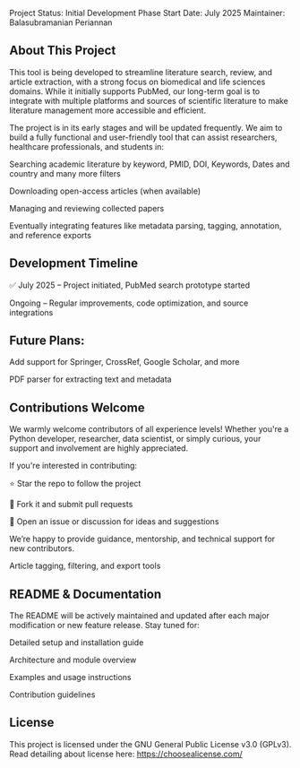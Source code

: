 Project Status: Initial Development Phase
Start Date: July 2025
Maintainer: Balasubramanian Periannan

## About This Project
This tool is being developed to streamline literature search, review, and article extraction, with a strong focus on biomedical and life sciences domains. While it initially supports PubMed, our long-term goal is to integrate with multiple platforms and sources of scientific literature to make literature management more accessible and efficient.

The project is in its early stages and will be updated frequently. We aim to build a fully functional and user-friendly tool that can assist researchers, healthcare professionals, and students in:

Searching academic literature by keyword, PMID, DOI, Keywords, Dates and country and many more filters

Downloading open-access articles (when available)

Managing and reviewing collected papers

Eventually integrating features like metadata parsing, tagging, annotation, and reference exports

## Development Timeline
✅ July 2025 – Project initiated, PubMed search prototype started

Ongoing – Regular improvements, code optimization, and source integrations

## Future Plans:

Add support for Springer, CrossRef, Google Scholar, and more

PDF parser for extracting text and metadata

## Contributions Welcome
We warmly welcome contributors of all experience levels! Whether you're a Python developer, researcher, data scientist, or simply curious, your support and involvement are highly appreciated.

If you're interested in contributing:

⭐ Star the repo to follow the project

🍴 Fork it and submit pull requests

📝 Open an issue or discussion for ideas and suggestions

We’re happy to provide guidance, mentorship, and technical support for new contributors.

Article tagging, filtering, and export tools

## README & Documentation
The README will be actively maintained and updated after each major modification or new feature release. Stay tuned for:

Detailed setup and installation guide

Architecture and module overview

Examples and usage instructions

Contribution guidelines

## License
This project is licensed under the GNU General Public License v3.0 (GPLv3). Read detailing about license here: https://choosealicense.com/
 